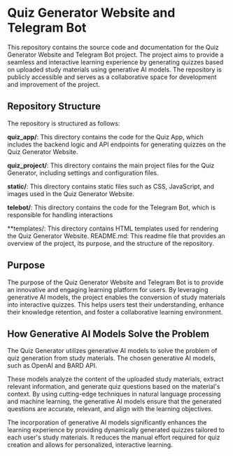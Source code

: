# Quiz Generator Website and Telegram Bot
This repository contains the source code and documentation for the Quiz Generator Website and Telegram Bot project. The project aims to provide a seamless and interactive learning experience by generating quizzes based on uploaded study materials using generative AI models. The repository is publicly accessible and serves as a collaborative space for development and improvement of the project.

## Repository Structure
The repository is structured as follows:

**quiz_app/**: This directory contains the code for the Quiz App, which includes the backend logic and API endpoints for generating quizzes on the Quiz Generator Website.

**quiz_project/**: This directory contains the main project files for the Quiz Generator, including settings and configuration files.

**static/**: This directory contains static files such as CSS, JavaScript, and images used in the Quiz Generator Website.

**telebot/**: This directory contains the code for the Telegram Bot, which is responsible for handling interactions

**templates/: This directory contains HTML templates used for rendering the Quiz Generator Website.
README.md: This readme file that provides an overview of the project, its purpose, and the structure of the repository.

## Purpose
The purpose of the Quiz Generator Website and Telegram Bot is to provide an innovative and engaging learning platform for users. By leveraging generative AI models, the project enables the conversion of study materials into interactive quizzes. This helps users test their understanding, enhance their knowledge retention, and foster a collaborative learning environment.

## How Generative AI Models Solve the Problem
The Quiz Generator utilizes generative AI models to solve the problem of quiz generation from study materials. The chosen generative AI models, such as OpenAI and BARD API.

These models analyze the content of the uploaded study materials, extract relevant information, and generate quiz questions based on the material's context. By using cutting-edge techniques in natural language processing and machine learning, the generative AI models ensure that the generated questions are accurate, relevant, and align with the learning objectives.

The incorporation of generative AI models significantly enhances the learning experience by providing dynamically generated quizzes tailored to each user's study materials. It reduces the manual effort required for quiz creation and allows for personalized, interactive learning.
